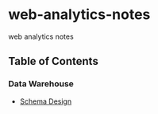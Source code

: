 web-analytics-notes
==================

web analytics notes

## Table of Contents

### Data Warehouse

- [Schema Design](dataWarehouse/schemaDesign.md)

